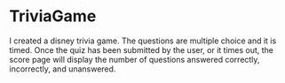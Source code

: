 # TriviaGame
I created a disney trivia game. The questions are multiple choice and it is timed. Once the quiz has been submitted by the user, or it times out, the score page will display the number of questions answered correctly, incorrectly, and unanswered.  
